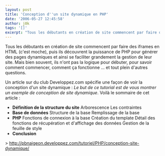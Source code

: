 ```yaml
---
layout: post
title: 'Conception d''un site dynamique en PHP'
date: '2006-05-27 12:45:58'
author: j0k
tags: '[]'
excerpt: "Tous les débutants en création de site commencent par faire des iframes en HTML (c'est moche), puis ils découvrent la puissance de PHP pour générer des pages dynamiques et ainsi se faciliter grandement la gestion de leur site.     \nMais bien souvent, ils n'ont pas la logique pour débuter, pour savoir comment commencer, comment ça fonctionne ... et tout plein      …"
---
```


Tous les débutants en création de site commencent par faire des iframes en HTML (c'est moche), puis ils découvrent la puissance de PHP pour générer des pages dynamiques et ainsi se faciliter grandement la gestion de leur site.
Mais bien souvent, ils n'ont pas la logique pour débuter, pour savoir comment commencer, comment ça fonctionne ... et tout plein d'autres questions.

Un article sur du club Developpez.com spécifie une façon de voir la conception d'un site dynamique : *Le but de ce tutorial est de vous montrer un exemple de conception de site dynamique*.   Voilà le sommaire de cet article :

 * **Définition de la structure du site**
Arborescence   Les contraintes
 * **Base de données**
Structure de la base   Remplissage de la base
 * **PHP**
Fonctions de connexion à la base   Création du template   Détail des fonctions de récupération et d'affichage des données   Gestion de la feuille de style
 * **Conclusion**

&gt; http://pbnaigeon.developpez.com/tutoriel/PHP/conception-site-dynamique/
